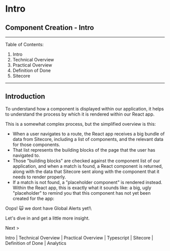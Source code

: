 # Intro

## Component Creation - Intro

---

Table of Contents:

1. Intro
2. Technical Overview
3. Practical Overview
4. Definition of Done
5. Sitecore

---

## Introduction

To understand how a component is displayed within our application, it helps to understand the process by which it is rendered within our React app.

This is a somewhat complex process, but the simplified overview is this:

- When a user navigates to a route, the React app receives a big bundle of data from Sitecore, including a list of components, and the relevant data for those components.
- That list represents the building blocks of the page that the user has navigated to.
- Those "building blocks" are checked against the component list of our application, and when a match is found, a React component is returned, along with the data that Sitecore sent along with the component that it needs to render properly.
- If a match is not found, a "placeholder component" is rendered instead. Within the React app, this is exactly what it sounds like: a big, ugly "placeholder" to remind you that this component has not yet been created for the app:

Oops! 🙀 we dont have Global Alerts yet!\

Let's dive in and get a little more insight.

Next >

Intro | Technical Overview | Practical Overview | Typescript | Sitecore | Definition of Done | Analytics
